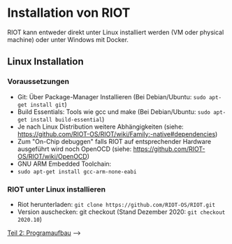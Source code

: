 # Installation von RIOT

RIOT kann entweder direkt unter Linux installiert werden (VM oder physical machine) oder unter Windows mit Docker.

## Linux Installation

### Voraussetzungen

 - Git: Über Package-Manager Installieren (Bei Debian/Ubuntu: `sudo apt-get install git`)
 - Build Essentials: Tools wie gcc und make (Bei Debian/Ubuntu: `sudo apt-get install build-essential`)
 - Je nach Linux Distribution weitere Abhängigkeiten (siehe: <https://github.com/RIOT-OS/RIOT/wiki/Family:-native#dependencies>)
 - Zum "On-Chip debuggen" falls RIOT auf entsprechender Hardware ausgeführt wird noch OpenOCD (siehe: <https://github.com/RIOT-OS/RIOT/wiki/OpenOCD>)
 - GNU ARM Embedded Toolchain:
 - `sudo apt-get install gcc-arm-none-eabi`

### RIOT unter Linux installieren

 - Riot herunterladen: `git clone https://github.com/RIOT-OS/RIOT.git`
 - Version auschecken: git checkout <version> (Stand Dezember 2020: `git checkout 2020.10`)

[Teil 2: Programaufbau](https://github.com/flori-schwa/IT-Sec2/blob/master/Tutorials/02_Programaufbau.md) -->